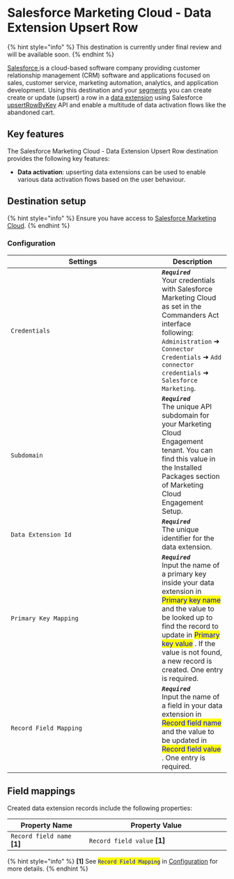 # Salesforce Marketing Cloud - Data Extension Upsert Row

{% hint style="info" %}
This destination is currently under final review and will be available soon.
{% endhint %}

[Salesforce ](https://www.salesforce.com)is a cloud-based software company providing customer relationship management (CRM) software and applications focused on sales, customer service, marketing automation, analytics, and application development. Using this destination and your [segments](https://doc.commandersact.com/features/customers/segment) you can create create or update (upsert) a row in a [data extension](https://help.salesforce.com/s/articleView?id=data.c360_a_data_extensions.htm\&type=5) using Salesforce [upsertRowByKey](https://developer.salesforce.com/docs/marketing/marketing-cloud/references/mc-data_extension_rows_sync?meta=upsertRowByKey) API and enable a multitude of data activation flows like the abandoned cart.

## Key features

The Salesforce Marketing Cloud - Data Extension Upsert Row destination provides the following key features:

* **Data activation**: upserting data extensions can be used to enable various data activation flows based on the user behaviour.

## Destination setup

{% hint style="info" %}
Ensure you have access to [Salesforce Marketing Cloud](https://mc.exacttarget.com/).
{% endhint %}

### Configuration

<table><thead><tr><th width="331">Settings</th><th>Description</th></tr></thead><tbody><tr><td><code>Credentials</code></td><td><em><strong><code>Required</code></strong></em> <br>Your credentials with Salesforce Marketing Cloud as set in the Commanders Act interface following: <code>Administration</code> ➜ <code>Connector Credentials</code> ➜ <code>Add connector credentials</code> ➜ <code>Salesforce Marketing</code>.   </td></tr><tr><td><code>Subdomain</code></td><td><em><strong><code>Required</code></strong></em> <br>The unique API subdomain for your Marketing Cloud Engagement tenant. You can find this value in the Installed Packages section of Marketing Cloud Engagement Setup.</td></tr><tr><td><code>Data Extension Id</code></td><td><em><strong><code>Required</code></strong></em> <br>The unique identifier for the data extension.</td></tr><tr><td><code>Primary Key Mapping</code></td><td><em><strong><code>Required</code></strong></em> <br>Input the name of a primary key inside your data extension in <mark style="color:blue;">Primary key name</mark>  and the value to be looked up to find the record to update in <mark style="color:blue;">Primary key value</mark>  . If the value is not found, a new record is created. One entry is required.</td></tr><tr><td><code>Record Field Mapping</code></td><td><em><strong><code>Required</code></strong></em> <br>Input the name of a field in your data extension in <mark style="color:blue;">Record field name</mark>  and the value to be updated in <mark style="color:blue;">Record field value</mark>  . One entry is required.</td></tr></tbody></table>

## Field mappings

Created data extension records include the following properties:

<table><thead><tr><th width="275">Property Name</th><th width="586">Property Value</th></tr></thead><tbody><tr><td><code>Record field name</code> <strong>[1]</strong></td><td><code>Record field value</code> <strong>[1]</strong></td></tr></tbody></table>

{% hint style="info" %}
**\[1]** See <mark style="color:blue;">`Record Field Mapping`</mark>  in [Configuration](salesforce-marketing-cloud-data-extension-upsert-row.md#configuration) for more details.
{% endhint %}
